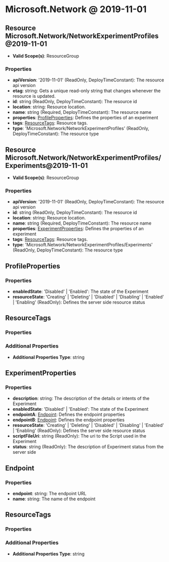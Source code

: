 # Microsoft.Network @ 2019-11-01

## Resource Microsoft.Network/NetworkExperimentProfiles@2019-11-01
* **Valid Scope(s)**: ResourceGroup
### Properties
* **apiVersion**: '2019-11-01' (ReadOnly, DeployTimeConstant): The resource api version
* **etag**: string: Gets a unique read-only string that changes whenever the resource is updated.
* **id**: string (ReadOnly, DeployTimeConstant): The resource id
* **location**: string: Resource location.
* **name**: string (Required, DeployTimeConstant): The resource name
* **properties**: [ProfileProperties](#profileproperties): Defines the properties of an experiment
* **tags**: [ResourceTags](#resourcetags): Resource tags.
* **type**: 'Microsoft.Network/NetworkExperimentProfiles' (ReadOnly, DeployTimeConstant): The resource type

## Resource Microsoft.Network/NetworkExperimentProfiles/Experiments@2019-11-01
* **Valid Scope(s)**: ResourceGroup
### Properties
* **apiVersion**: '2019-11-01' (ReadOnly, DeployTimeConstant): The resource api version
* **id**: string (ReadOnly, DeployTimeConstant): The resource id
* **location**: string: Resource location.
* **name**: string (Required, DeployTimeConstant): The resource name
* **properties**: [ExperimentProperties](#experimentproperties): Defines the properties of an experiment
* **tags**: [ResourceTags](#resourcetags): Resource tags.
* **type**: 'Microsoft.Network/NetworkExperimentProfiles/Experiments' (ReadOnly, DeployTimeConstant): The resource type

## ProfileProperties
### Properties
* **enabledState**: 'Disabled' | 'Enabled': The state of the Experiment
* **resourceState**: 'Creating' | 'Deleting' | 'Disabled' | 'Disabling' | 'Enabled' | 'Enabling' (ReadOnly): Defines the server side resource status

## ResourceTags
### Properties
### Additional Properties
* **Additional Properties Type**: string

## ExperimentProperties
### Properties
* **description**: string: The description of the details or intents of the Experiment
* **enabledState**: 'Disabled' | 'Enabled': The state of the Experiment
* **endpointA**: [Endpoint](#endpoint): Defines the endpoint properties
* **endpointB**: [Endpoint](#endpoint): Defines the endpoint properties
* **resourceState**: 'Creating' | 'Deleting' | 'Disabled' | 'Disabling' | 'Enabled' | 'Enabling' (ReadOnly): Defines the server side resource status
* **scriptFileUri**: string (ReadOnly): The uri to the Script used in the Experiment
* **status**: string (ReadOnly): The description of Experiment status from the server side

## Endpoint
### Properties
* **endpoint**: string: The endpoint URL
* **name**: string: The name of the endpoint

## ResourceTags
### Properties
### Additional Properties
* **Additional Properties Type**: string

